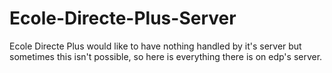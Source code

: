 # Ecole-Directe-Plus-Server
Ecole Directe Plus would like to have nothing handled by it's server but sometimes this isn't possible, so here is everything there is on edp's server.
